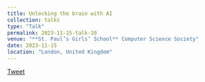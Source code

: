 ```yaml
---
title: Unlocking the brain with AI
collection: talks
type: "Talk"
permalink: 2023-11-15-talk-10
venue: "**St. Paul’s Girls’ School** Computer Science Society"
date: 2023-11-15
location: "London, United Kingdom"
---
```


[Tweet](https://twitter.com/ntinosbarmpas/status/1730196094745727476?s=46&t=4TmpE2ufZxNUkRwA4FDqig)
